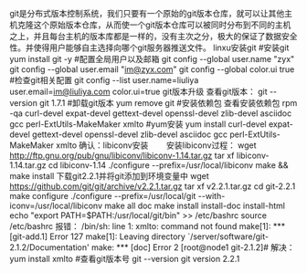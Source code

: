 git是分布式版本控制系统，我们只要有一个原始的git版本仓库，就可以让其他主机克隆这个原始版本仓库，从而使一个git版本仓库可以被同时分布到不同的主机之上，并且每台主机的版本库都是一样的，没有主次之分，极大的保证了数据安全性。并使得用户能够自主选择向哪个git服务器推送文件。
linxu安装git
#安装git
yum install git -y
#配置全局用户以及邮箱
git config --global user.name "zyx"
git config --global user.email "im@zyx.com"
git config --global color.ui true
#检查git相关配置
git config --list
user.name=liuliya
user.email=im@liuliya.com
color.ui=true
git版本升级
查看git版本：
git --version
git 1.7.1
#卸载git版本
yum remove git
#安装依赖包
查看安装依赖包
rpm -qa curl-devel expat-devel gettext-devel openssl-devel zlib-devel asciidoc gcc perl-ExtUtils-MakeMaker xmlto
#yum安装
yum install curl-devel expat-devel gettext-devel openssl-devel zlib-devel asciidoc gcc perl-ExtUtils-MakeMaker xmlto
确认：libiconv安装
　　安装libiconv过程：
wget http://ftp.gnu.org/pub/gnu/libiconv/libiconv-1.14.tar.gz
tar xf libiconv-1.14.tar.gz
cd libiconv-1.14
./configure --prefix=/usr/local/libiconv
make && make install
下载git2.2.1并将git添加到环境变量中
wget https://github.com/git/git/archive/v2.2.1.tar.gz
tar xf v2.2.1.tar.gz
cd git-2.2.1
make configure
./configure --prefix=/usr/local/git --with-iconv=/usr/local/libiconv
make all doc
make install install-doc install-html
echo "export PATH=$PATH:/usr/local/git/bin" >> /etc/bashrc
source /etc/bashrc
报错：
/bin/sh: line 1: xmlto: command not found
make[1]: *** [git-add.1] Error 127
make[1]: Leaving directory `/server/software/git-2.1.2/Documentation'
make: *** [doc] Error 2
[root@node1 git-2.1.2]# 
解决：
yum install xmlto
#查看git版本号
git --version
git version 2.2.1
